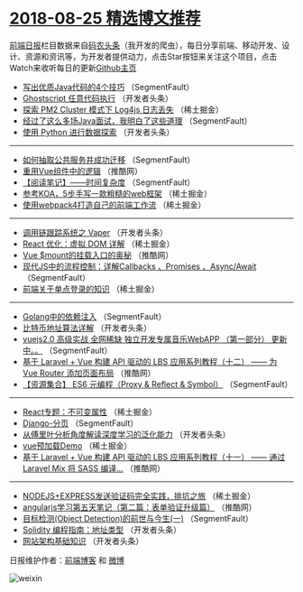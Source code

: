 # [2018-08-25 精选博文推荐](http://hao.caibaojian.com/date/2018/08/25)

[前端日报](http://caibaojian.com/c/news)栏目数据来自[码农头条](http://hao.caibaojian.com/)（我开发的爬虫），每日分享前端、移动开发、设计、资源和资讯等，为开发者提供动力，点击Star按钮来关注这个项目，点击Watch来收听每日的更新[Github主页](https://github.com/kujian/frontendDaily)
* [写出优质Java代码的4个技巧](http://hao.caibaojian.com/84114.html) （SegmentFault）
* [Ghostscript 任意代码执行](http://hao.caibaojian.com/84164.html) （开发者头条）
* [探索 PM2 Cluster 模式下 Log4js 日志丢失](http://hao.caibaojian.com/84128.html) （稀土掘金）
* [经过了这么多场Java面试，我明白了这些道理](http://hao.caibaojian.com/84106.html) （SegmentFault）
* [使用 Python 进行数据探索](http://hao.caibaojian.com/84154.html) （开发者头条）

***
* [如何抽取公共服务并成功迁移](http://hao.caibaojian.com/84115.html) （SegmentFault）
* [重用Vue组件中的逻辑](http://hao.caibaojian.com/84184.html) （推酷网）
* [【阅读笔记】——时间复杂度](http://hao.caibaojian.com/84100.html) （SegmentFault）
* [参考KOA，5步手写一款粗糙的web框架](http://hao.caibaojian.com/84129.html) （稀土掘金）
* [使用webpack4打造自己的前端工作流](http://hao.caibaojian.com/84120.html) （稀土掘金）

***
* [调用链跟踪系统之 Vaper](http://hao.caibaojian.com/84155.html) （开发者头条）
* [React 优化：虚拟 DOM 详解](http://hao.caibaojian.com/84122.html) （稀土掘金）
* [Vue $mount的挂载入口的奥秘](http://hao.caibaojian.com/84185.html) （推酷网）
* [现代JS中的流程控制：详解Callbacks 、Promises 、Async/Await](http://hao.caibaojian.com/84098.html) （SegmentFault）
* [前端关于单点登录的知识](http://hao.caibaojian.com/84130.html) （稀土掘金）

***
* [Golang中的依赖注入](http://hao.caibaojian.com/84107.html) （SegmentFault）
* [比特币地址算法详解](http://hao.caibaojian.com/84156.html) （开发者头条）
* [vuejs2.0  高级实战 全网稀缺 独立开发专属音乐WebAPP （第一部分） 更新中。。](http://hao.caibaojian.com/84116.html) （SegmentFault）
* [基于 Laravel + Vue 构建 API 驱动的 LBS 应用系列教程（十二） —— 为 Vue Router 添加页面布局](http://hao.caibaojian.com/84186.html) （推酷网）
* [【资源集合】 ES6 元编程（Proxy &amp; Reflect &amp; Symbol）](http://hao.caibaojian.com/84099.html) （SegmentFault）

***
* [React专题：不可变属性](http://hao.caibaojian.com/84131.html) （稀土掘金）
* [Django-分页](http://hao.caibaojian.com/84108.html) （SegmentFault）
* [从傅里叶分析角度解读深度学习的泛化能力](http://hao.caibaojian.com/84157.html) （开发者头条）
* [vue预加载Demo](http://hao.caibaojian.com/84117.html) （稀土掘金）
* [基于 Laravel + Vue 构建 API 驱动的 LBS 应用系列教程（十一） —— 通过 Laravel Mix 将 SASS 编译&#8230;](http://hao.caibaojian.com/84187.html) （推酷网）

***
* [NODEJS+EXPRESS发送验证码完全实践，排坑之旅](http://hao.caibaojian.com/84118.html) （稀土掘金）
* [angularjs学习第五天笔记（第二篇：表单验证升级篇）](http://hao.caibaojian.com/84183.html) （推酷网）
* [目标检测(Object Detection)的前世与今生(一)](http://hao.caibaojian.com/84109.html) （SegmentFault）
* [Solidity 编程指南：地址类型](http://hao.caibaojian.com/84158.html) （开发者头条）
* [网站架构基础知识](http://hao.caibaojian.com/84147.html) （开发者头条）

日报维护作者：[前端博客](http://caibaojian.com/) 和 [微博](http://caibaojian.com/go/weibo)

![weixin](https://user-images.githubusercontent.com/3055447/38468989-651132ac-3b80-11e8-8e6b-15122322a9d7.png)